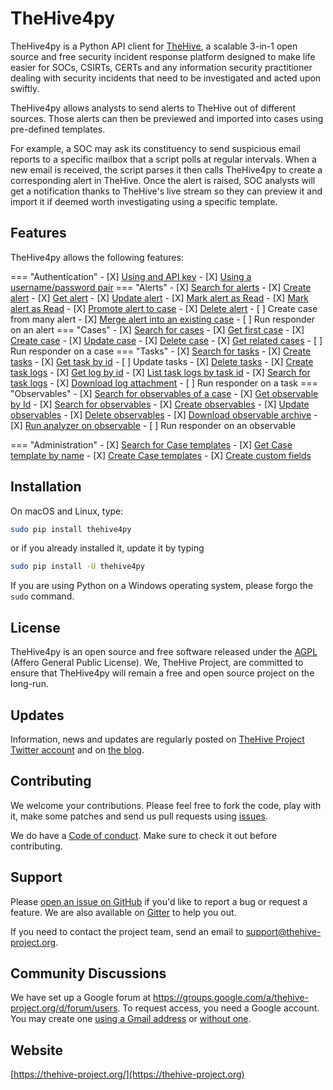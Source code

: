 # TheHive4py

TheHive4py is a Python API client for [TheHive](https://thehive-project.org/), a scalable 3-in-1 open source and free security incident response platform designed to make life easier for SOCs, CSIRTs, CERTs and any information security practitioner dealing with security incidents that need to be investigated and acted upon swiftly.

TheHive4py allows analysts to send alerts to TheHive out of different sources. Those alerts can then be previewed and imported into cases using pre-defined templates.

For example, a SOC may ask its constituency to send suspicious email reports to a specific mailbox that a script polls at regular intervals. When a new email is received, the script parses it then calls TheHive4py to create a corresponding alert in TheHive. Once the alert is raised, SOC analysts will get a notification thanks to TheHive's live stream so they can preview it and import it if deemed worth investigating using a specific template.

## Features

TheHive4py allows the following features:

=== "Authentication"
    - [X] [Using and API key](reference/auth#thehive4py.auth.BearerAuth)
    - [X] [Using a username/password pair](reference/auth#thehive4py.auth.BasicAuth)
=== "Alerts"
    - [X] [Search for alerts](reference/api#thehive4py.api.TheHiveApi.find_alerts)
    - [X] [Create alert](reference/api#thehive4py.api.TheHiveApi.create_alert)
    - [X] [Get alert](reference/api#thehive4py.api.TheHiveApi.get_alert)
    - [X] [Update alert](reference/api#thehive4py.api.TheHiveApi.update_alert)
    - [X] [Mark alert as Read](reference/api#thehive4py.api.TheHiveApi.mark_alert_as_read)
    - [X] [Mark alert as Read](reference/api#thehive4py.api.TheHiveApi.mark_alert_as_unread)
    - [X] [Promote alert to case](reference/api#thehive4py.api.TheHiveApi.promote_alert_to_case)
    - [X] [Delete alert](reference/api#thehive4py.api.TheHiveApi.delete_alert)
    - [ ] Create case from many alert
    - [X] [Merge alert into an existing case](reference/api#thehive4py.api.TheHiveApi.merge_alert_into_case)
    - [ ] Run responder on an alert
=== "Cases"
    - [X] [Search for cases](reference/api#thehive4py.api.TheHiveApi.find_cases)
    - [X] [Get first case](reference/api#thehive4py.api.TheHiveApi.find_first)
    - [X] [Create case](reference/api#thehive4py.api.TheHiveApi.create_case)
    - [X] [Update case](reference/api#thehive4py.api.TheHiveApi.update_case)
    - [X] [Delete case](reference/api#thehive4py.api.TheHiveApi.delete_case)
    - [X] [Get related cases](reference/api#thehive4py.api.TheHiveApi.get_linked_case)
    - [ ] Run responder on a case
=== "Tasks"
    - [X] [Search for tasks](reference/api#thehive4py.api.TheHiveApi.find_tasks)
    - [X] [Create tasks](reference/api#thehive4py.api.TheHiveApi.create_case_task)
    - [X] [Get task by id](reference/api#thehive4pi.api.TheHiveApi.get_case_task)
    - [ ] Update tasks
    - [X] [Delete tasks](reference/api#thehive4py.api.TheHiveApi.delete_case_task)
    - [X] [Create task logs](reference/api#thehive4py.api.TheHiveApi.create_task_log)
    - [X] [Get log by id](reference/api#thehive4pi.api.TheHiveApi.get_task_log)
    - [X] [List task logs by task id](reference/api#thehive4pi.api.TheHiveApi.get_task_logs)
    - [X] [Search for task logs](reference/api#thehive4py.api.TheHiveApi.find_task_logs)
    - [X] [Download log attachment](reference/api#thehive4py.api.TheHiveApi.download_task_log_attachment)
    - [ ] Run responder on a task
=== "Observables"
    - [X] [Search for observables of a case](reference/api#thehive4py.api.TheHiveApi.get_case_observables)
    - [X] [Get observable by Id](reference/api#thehive4py.api.TheHiveApi.get_case_observable)
    - [X] [Search for observables](reference/api#thehive4py.api.TheHiveApi.find_observables)
    - [X] [Create observables](reference/api#thehive4py.api.TheHiveApi.create_case_observable)
    - [X] [Update observables](reference/api#thehive4py.api.TheHiveApi.update_case_observable)
    - [X] [Delete observables](reference/api#thehive4py.api.TheHiveApi.delete_case_observable)
    - [X] [Download observable archive](reference/api#thehive4py.api.TheHiveApi.download_observable_attachment)
    - [X] [Run analyzer on observable](reference/api#thehive4py.api.TheHiveApi.run_analyzer)
    - [ ] Run responder on an observable

=== "Administration"
    - [X] [Search for Case templates](reference/api#thehive4py.api.find_case_templates)
    - [X] [Get Case template by name](reference/api#thehive4py.api.get_case_template)
    - [X] [Create Case templates](reference/api#thehive4py.api.create_case_template)
    - [X] [Create custom fields](reference/api#thehive4py.api.create_custom_field)

## Installation

On macOS and Linux, type:

```bash
sudo pip install thehive4py
```

or if you already installed it, update it by typing

```bash
sudo pip install -U thehive4py
```

If you are using Python on a Windows operating system, please forgo the `sudo` command.

## License

TheHive4py is an open source and free software released under the [AGPL](https://github.com/TheHive-Project/TheHive/blob/master/LICENSE) (Affero General Public License). We, TheHive Project, are committed to ensure that TheHive4py will remain a free and open source project on the long-run.

## Updates

Information, news and updates are regularly posted on [TheHive Project Twitter account](https://twitter.com/thehive_project) and on [the blog](https://blog.thehive-project.org/).

## Contributing

We welcome your contributions. Please feel free to fork the code, play with it, make some patches and send us pull requests using [issues](https://github.com/TheHive-Project/TheHive4py/issues).

We do have a [Code of conduct](code_of_conduct.md). Make sure to check it out before contributing.

## Support

Please [open an issue on GitHub](https://github.com/TheHive-Project/TheHive4py/issues/new) if you'd like to report a bug or request a feature. We are also available on [Gitter](https://gitter.im/TheHive-Project/TheHive) to help you out.

If you need to contact the project team, send an email to <support@thehive-project.org>.

## Community Discussions

We have set up a Google forum at <https://groups.google.com/a/thehive-project.org/d/forum/users>. To request access, you need a Google account. You may create one [using a Gmail address](https://accounts.google.com/SignUp?hl=en) or [without one](https://accounts.google.com/SignUpWithoutGmail?hl=en).

## Website

[https://thehive-project.org/](https://thehive-project.org)

